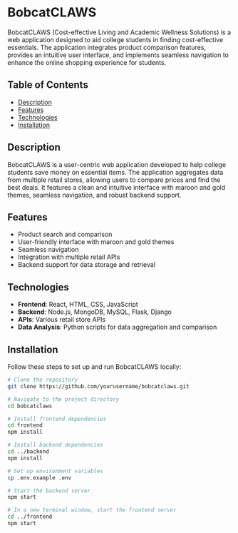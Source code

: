 # BobcatCLAWS

BobcatCLAWS (Cost-effective Living and Academic Wellness Solutions) is a web application designed to aid college students in finding cost-effective essentials. The application integrates product comparison features, provides an intuitive user interface, and implements seamless navigation to enhance the online shopping experience for students.

## Table of Contents

- [Description](#description)
- [Features](#features)
- [Technologies](#technologies)
- [Installation](#installation)

## Description

BobcatCLAWS is a user-centric web application developed to help college students save money on essential items. The application aggregates data from multiple retail stores, allowing users to compare prices and find the best deals. It features a clean and intuitive interface with maroon and gold themes, seamless navigation, and robust backend support.

## Features

- Product search and comparison
- User-friendly interface with maroon and gold themes
- Seamless navigation
- Integration with multiple retail APIs
- Backend support for data storage and retrieval

## Technologies

- **Frontend**: React, HTML, CSS, JavaScript
- **Backend**: Node.js, MongoDB, MySQL, Flask, Django
- **APIs**: Various retail store APIs
- **Data Analysis**: Python scripts for data aggregation and comparison

## Installation

Follow these steps to set up and run BobcatCLAWS locally:

```bash
# Clone the repository
git clone https://github.com/yourusername/bobcatclaws.git

# Navigate to the project directory
cd bobcatclaws

# Install frontend dependencies
cd frontend
npm install

# Install backend dependencies
cd ../backend
npm install

# Set up environment variables
cp .env.example .env

# Start the backend server
npm start

# In a new terminal window, start the frontend server
cd ../frontend
npm start
